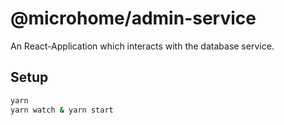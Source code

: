 # @microhome/admin-service

An React-Application which interacts with the database service.

## Setup

```bash
yarn
yarn watch & yarn start
```
